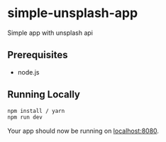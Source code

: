 # simple-unsplash-app

Simple app with unsplash api

## Prerequisites
  * node.js

## Running Locally

```sh
npm install / yarn 
npm run dev
```

Your app should now be running on [localhost:8080](http://localhost:8080/).
